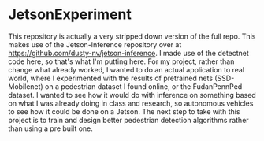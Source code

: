 # JetsonExperiment

This repository is actually a very stripped down version of the full repo. This makes use of the Jetson-Inference repository over at https://github.com/dusty-nv/jetson-inference. I made use of the detectnet code here, so that's what I'm putting here. For my project, rather than change what already worked, I wanted to do an actual application to real world, where I experimented with the results of pretrained nets (SSD-Mobilenet) on a pedestrian dataset I found online, or the FudanPennPed dataset. I wanted to see how it would do with inference on something based on what I was already doing in class and research, so autonomous vehicles to see how it could be done on a Jetson. The next step to take with this project is to train and design better pedestrian detection algorithms rather than using a pre built one.
